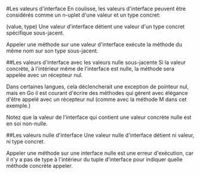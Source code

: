 #Les valeurs d'interface
En coulisse, les valeurs d'interface peuvent être considérés comme un n-uplet d'une valeur et un type concret:

(value, type)
Une valeur d'interface détient une valeur d'un type concret spécifique sous-jacent.

Appeler une méthode sur une valeur d'interface exécute la méthode du même nom sur son type sous-jacent.

##Les valeurs d'interface avec les valeurs nulle sous-jacente
Si la valeur concrète, à l'intérieur même de l'interface est nulle, la méthode sera appelée avec un récepteur nul.

Dans certaines langues, cela déclencherait une exception de pointeur nul, mais en Go il est courant d'écrire des méthodes qui gèrent avec élégance d'être appelé avec un récepteur nul (comme avec la méthode M dans cet exemple.)

Notez que la valeur de l'interface qui contient une valeur concrète nulle est en soi non-nulle.

##Les valeurs nulle d'interface
Une valeur nulle d'interface détient ni valeur, ni type concret.

Appeler une méthode sur une interface nulle est une erreur d'exécution, car il n'y a pas de type à l'intérieur du tuple d'interface pour indiquer quelle méthode concrète appeler.
